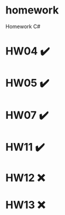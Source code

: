 # homework
Homework C#
# HW04 :heavy_check_mark:
# HW05 :heavy_check_mark:
# HW07 :heavy_check_mark:
# HW11 :heavy_check_mark:
# HW12 :x:
# HW13 :x:
